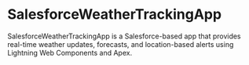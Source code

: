 # SalesforceWeatherTrackingApp
SalesforceWeatherTrackingApp is a Salesforce-based app that provides real-time weather updates, forecasts, and location-based alerts using Lightning Web Components and Apex.
